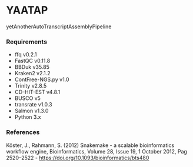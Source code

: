 # YAATAP
yetAnotherAutoTranscriptAssemblyPipeline

### Requirements

* ffq v0.2.1
* FastQC v0.11.8
* BBDuk v35.85
* Kraken2 v2.1.2
* ContFree-NGS.py v1.0
* Trinity v2.8.5
* CD-HIT-EST v4.8.1
* BUSCO v5
* transrate v1.0.3
* Salmon v1.3.0
* Python 3.x

### References

Köster, J., Rahmann, S. (2012) Snakemake - a scalable bioinformatics workflow engine, Bioinformatics, Volume 28, Issue 19, 1 October 2012, Pag 2520–2522 - https://doi.org/10.1093/bioinformatics/bts480
